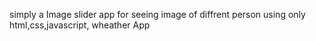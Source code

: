 simply a Image slider app for seeing image of diffrent person
 using only html,css,javascript, wheather App
 
